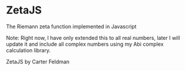 ZetaJS
======

The Riemann zeta function implemented in Javascript

Note:
Right now, I have only extended this to all real numbers, later I will update it and include all complex numbers using my Abi complex calculation library.


ZetaJS by Carter Feldman

